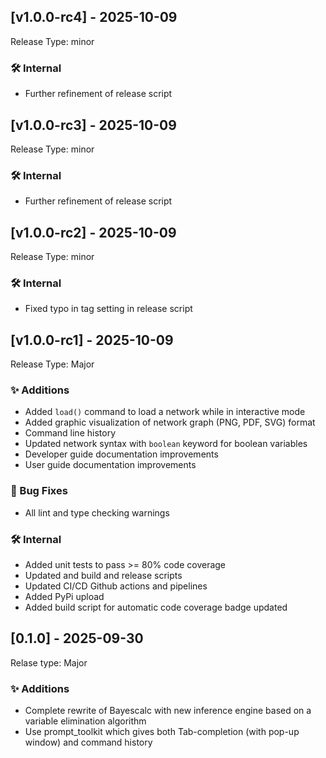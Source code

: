 ## [v1.0.0-rc4] - 2025-10-09

Release Type: minor

### 🛠 Internal
- Further refinement of release script

## [v1.0.0-rc3] - 2025-10-09

Release Type: minor

### 🛠 Internal
- Further refinement of release script

## [v1.0.0-rc2] - 2025-10-09

Release Type: minor

### 🛠 Internal
- Fixed typo in tag setting in release script 

## [v1.0.0-rc1] - 2025-10-09

Release Type: Major

### ✨ Additions
- Added `load()` command to load a network while in interactive mode
- Added graphic visualization of network graph (PNG, PDF, SVG) format
- Command line history
- Updated network syntax with `boolean` keyword for boolean variables
- Developer guide documentation improvements
- User guide documentation improvements

### 🐛 Bug Fixes
- All lint and type checking warnings 

### 🛠 Internal
- Added unit tests to pass >= 80% code coverage
- Updated and build and release scripts
- Updated CI/CD Github actions and pipelines
- Added PyPi upload
- Added build script for automatic code coverage badge updated

## [0.1.0] - 2025-09-30

Relase type: Major

### ✨ Additions
- Complete rewrite of Bayescalc with new inference engine based on a variable elimination algorithm
- Use prompt_toolkit which gives both Tab-completion (with pop-up window) and command history


